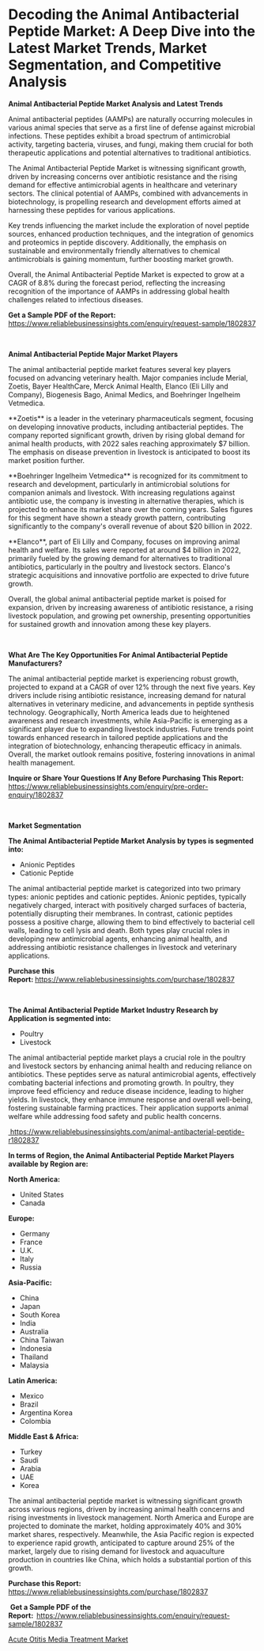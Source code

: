 <p><h1>Decoding the Animal Antibacterial Peptide Market: A Deep Dive into the Latest Market Trends, Market Segmentation, and Competitive Analysis</h1></p><p><strong>Animal Antibacterial Peptide Market Analysis and Latest Trends</strong></p>
<p><p>Animal antibacterial peptides (AAMPs) are naturally occurring molecules in various animal species that serve as a first line of defense against microbial infections. These peptides exhibit a broad spectrum of antimicrobial activity, targeting bacteria, viruses, and fungi, making them crucial for both therapeutic applications and potential alternatives to traditional antibiotics. </p><p>The Animal Antibacterial Peptide Market is witnessing significant growth, driven by increasing concerns over antibiotic resistance and the rising demand for effective antimicrobial agents in healthcare and veterinary sectors. The clinical potential of AAMPs, combined with advancements in biotechnology, is propelling research and development efforts aimed at harnessing these peptides for various applications. </p><p>Key trends influencing the market include the exploration of novel peptide sources, enhanced production techniques, and the integration of genomics and proteomics in peptide discovery. Additionally, the emphasis on sustainable and environmentally friendly alternatives to chemical antimicrobials is gaining momentum, further boosting market growth. </p><p>Overall, the Animal Antibacterial Peptide Market is expected to grow at a CAGR of 8.8% during the forecast period, reflecting the increasing recognition of the importance of AAMPs in addressing global health challenges related to infectious diseases.</p></p>
<p><strong>Get a Sample PDF of the Report:&nbsp;</strong> <a href="https://www.reliablebusinessinsights.com/enquiry/request-sample/1802837?utm_campaign=3322&utm_medium=2&utm_source=Github&utm_content=ia&utm_term=08032025&utm_id=animal-antibacterial-peptide">https://www.reliablebusinessinsights.com/enquiry/request-sample/1802837</a></p>
<p>&nbsp;</p>
<p><strong>Animal Antibacterial Peptide Major Market Players</strong></p>
<p><p>The animal antibacterial peptide market features several key players focused on advancing veterinary health. Major companies include Merial, Zoetis, Bayer HealthCare, Merck Animal Health, Elanco (Eli Lilly and Company), Biogenesis Bago, Animal Medics, and Boehringer Ingelheim Vetmedica. </p><p>**Zoetis** is a leader in the veterinary pharmaceuticals segment, focusing on developing innovative products, including antibacterial peptides. The company reported significant growth, driven by rising global demand for animal health products, with 2022 sales reaching approximately $7 billion. The emphasis on disease prevention in livestock is anticipated to boost its market position further.</p><p>**Boehringer Ingelheim Vetmedica** is recognized for its commitment to research and development, particularly in antimicrobial solutions for companion animals and livestock. With increasing regulations against antibiotic use, the company is investing in alternative therapies, which is projected to enhance its market share over the coming years. Sales figures for this segment have shown a steady growth pattern, contributing significantly to the company's overall revenue of about $20 billion in 2022.</p><p>**Elanco**, part of Eli Lilly and Company, focuses on improving animal health and welfare. Its sales were reported at around $4 billion in 2022, primarily fueled by the growing demand for alternatives to traditional antibiotics, particularly in the poultry and livestock sectors. Elanco's strategic acquisitions and innovative portfolio are expected to drive future growth.</p><p>Overall, the global animal antibacterial peptide market is poised for expansion, driven by increasing awareness of antibiotic resistance, a rising livestock population, and growing pet ownership, presenting opportunities for sustained growth and innovation among these key players.</p></p>
<p>&nbsp;</p>
<p><strong>What Are The Key Opportunities For Animal Antibacterial Peptide Manufacturers?</strong></p>
<p><p>The animal antibacterial peptide market is experiencing robust growth, projected to expand at a CAGR of over 12% through the next five years. Key drivers include rising antibiotic resistance, increasing demand for natural alternatives in veterinary medicine, and advancements in peptide synthesis technology. Geographically, North America leads due to heightened awareness and research investments, while Asia-Pacific is emerging as a significant player due to expanding livestock industries. Future trends point towards enhanced research in tailored peptide applications and the integration of biotechnology, enhancing therapeutic efficacy in animals. Overall, the market outlook remains positive, fostering innovations in animal health management.</p></p>
<p><strong>Inquire or Share Your Questions If Any Before Purchasing This Report:</strong> <a href="https://www.reliablebusinessinsights.com/enquiry/pre-order-enquiry/1802837?utm_campaign=3322&utm_medium=2&utm_source=Github&utm_content=ia&utm_term=08032025&utm_id=animal-antibacterial-peptide">https://www.reliablebusinessinsights.com/enquiry/pre-order-enquiry/1802837</a></p>
<p>&nbsp;</p>
<p><strong>Market Segmentation</strong></p>
<p><strong>The Animal Antibacterial Peptide Market Analysis by types is segmented into:</strong></p>
<p><ul><li>Anionic Peptides</li><li>Cationic Peptide</li></ul></p>
<p><p>The animal antibacterial peptide market is categorized into two primary types: anionic peptides and cationic peptides. Anionic peptides, typically negatively charged, interact with positively charged surfaces of bacteria, potentially disrupting their membranes. In contrast, cationic peptides possess a positive charge, allowing them to bind effectively to bacterial cell walls, leading to cell lysis and death. Both types play crucial roles in developing new antimicrobial agents, enhancing animal health, and addressing antibiotic resistance challenges in livestock and veterinary applications.</p></p>
<p><strong>Purchase this Report:&nbsp;</strong><a href="https://www.reliablebusinessinsights.com/purchase/1802837?utm_campaign=3322&utm_medium=2&utm_source=Github&utm_content=ia&utm_term=08032025&utm_id=animal-antibacterial-peptide">https://www.reliablebusinessinsights.com/purchase/1802837</a></p>
<p>&nbsp;</p>
<p><strong>The Animal Antibacterial Peptide Market Industry Research by Application is segmented into:</strong></p>
<p><ul><li>Poultry</li><li>Livestock</li></ul></p>
<p><p>The animal antibacterial peptide market plays a crucial role in the poultry and livestock sectors by enhancing animal health and reducing reliance on antibiotics. These peptides serve as natural antimicrobial agents, effectively combating bacterial infections and promoting growth. In poultry, they improve feed efficiency and reduce disease incidence, leading to higher yields. In livestock, they enhance immune response and overall well-being, fostering sustainable farming practices. Their application supports animal welfare while addressing food safety and public health concerns.</p></p>
<p><a href="https://www.reliablebusinessinsights.com/animal-antibacterial-peptide-r1802837?utm_campaign=3322&utm_medium=2&utm_source=Github&utm_content=ia&utm_term=08032025&utm_id=animal-antibacterial-peptide">&nbsp;https://www.reliablebusinessinsights.com/animal-antibacterial-peptide-r1802837</a></p>
<p><strong>In terms of Region, the Animal Antibacterial Peptide Market Players available by Region are:</strong></p>
<p>
    <p> <strong> North America: </strong>
        <ul>
            <li>United States</li>
            <li>Canada</li>
        </ul>
        </p> 
    <p> <strong> Europe: </strong>
        <ul>
            <li>Germany</li>
            <li>France</li>
            <li>U.K.</li>
            <li>Italy</li>
            <li>Russia</li>
        </ul>
        </p> 
    <p> <strong> Asia-Pacific: </strong>
        <ul>
            <li>China</li>
            <li>Japan</li>
            <li>South Korea</li>
            <li>India</li>
            <li>Australia</li>
            <li>China Taiwan</li>
            <li>Indonesia</li>
            <li>Thailand</li>
            <li>Malaysia</li>
        </ul>
        </p> 
    <p> <strong> Latin America: </strong>
        <ul>
            <li>Mexico</li>
            <li>Brazil</li>
            <li>Argentina Korea</li>
            <li>Colombia</li>
        </ul>
        </p> 
    <p> <strong> Middle East & Africa: </strong>
        <ul>
            <li>Turkey</li>
            <li>Saudi</li>
            <li>Arabia</li>
            <li>UAE</li>
            <li>Korea</li>
        </ul>
    </p>
    </p>
<p><p>The animal antibacterial peptide market is witnessing significant growth across various regions, driven by increasing animal health concerns and rising investments in livestock management. North America and Europe are projected to dominate the market, holding approximately 40% and 30% market shares, respectively. Meanwhile, the Asia Pacific region is expected to experience rapid growth, anticipated to capture around 25% of the market, largely due to rising demand for livestock and aquaculture production in countries like China, which holds a substantial portion of this growth.</p></p>
<p><strong>Purchase this Report: </strong><a href="https://www.reliablebusinessinsights.com/purchase/1802837?utm_campaign=3322&utm_medium=2&utm_source=Github&utm_content=ia&utm_term=08032025&utm_id=animal-antibacterial-peptide">https://www.reliablebusinessinsights.com/purchase/1802837</a></p>
<p>&nbsp;<strong>Get a Sample PDF of the Report:&nbsp;&nbsp;</strong><a href="https://www.reliablebusinessinsights.com/enquiry/request-sample/1802837?utm_campaign=3322&utm_medium=2&utm_source=Github&utm_content=ia&utm_term=08032025&utm_id=animal-antibacterial-peptide">https://www.reliablebusinessinsights.com/enquiry/request-sample/1802837</a></p>
<p><strong></strong></p>
<p><p><a href="https://github.com/azorrotutus/Market-Research-Report-List-1/blob/main/acute-otitis-media-treatment-market.md?utm_campaign=3322&utm_medium=2&utm_source=Github&utm_content=ia&utm_term=08032025&utm_id=animal-antibacterial-peptide">Acute Otitis Media Treatment Market</a></p></p>